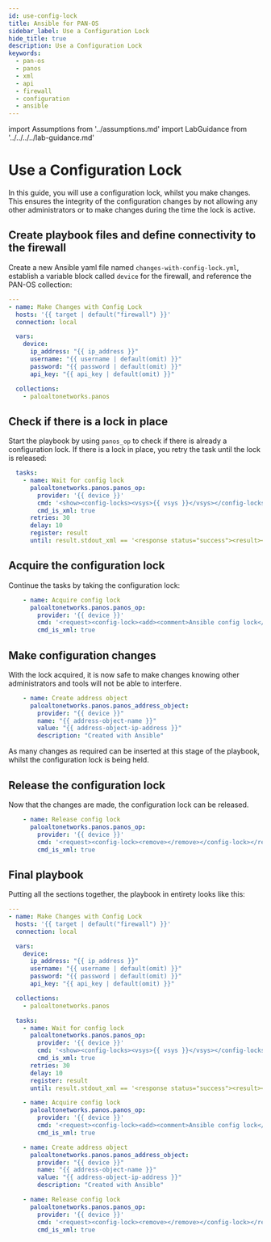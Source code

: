 ```yaml
---
id: use-config-lock
title: Ansible for PAN-OS
sidebar_label: Use a Configuration Lock
hide_title: true
description: Use a Configuration Lock
keywords:
  - pan-os
  - panos
  - xml
  - api
  - firewall
  - configuration
  - ansible
---
```


import Assumptions from '../assumptions.md'
import LabGuidance from '../../../../lab-guidance.md'

# Use a Configuration Lock

In this guide, you will use a configuration lock, whilst you make changes. This ensures the integrity of the configuration changes by not allowing any other administrators or to make changes during the time the lock is active.

<Assumptions components={props.components} />

<LabGuidance components={props.components} />

## Create playbook files and define connectivity to the firewall

Create a new Ansible yaml file named `changes-with-config-lock.yml`, establish a variable block called `device` for the firewall, and reference the PAN-OS collection:

```yaml
---
- name: Make Changes with Config Lock
  hosts: '{{ target | default("firewall") }}'
  connection: local

  vars:
    device:
      ip_address: "{{ ip_address }}"
      username: "{{ username | default(omit) }}"
      password: "{{ password | default(omit) }}"
      api_key: "{{ api_key | default(omit) }}"

  collections:
    - paloaltonetworks.panos
```

## Check if there is a lock in place

Start the playbook by using ```panos_op``` to check if there is already a configuration lock. If there is a lock in place, you retry the task until the lock is released:

```yaml
  tasks:
    - name: Wait for config lock
      paloaltonetworks.panos.panos_op:
        provider: '{{ device }}'
        cmd: '<show><config-locks><vsys>{{ vsys }}</vsys></config-locks></show>'
        cmd_is_xml: true
      retries: 30
      delay: 10
      register: result
      until: result.stdout_xml == '<response status="success"><result><config-locks /></result></response>'
```

## Acquire the configuration lock

Continue the tasks by taking the configuration lock:

```yaml
    - name: Acquire config lock
      paloaltonetworks.panos.panos_op:
        provider: '{{ device }}'
        cmd: '<request><config-lock><add><comment>Ansible config lock</comment></add></config-lock></request>'
        cmd_is_xml: true
```

## Make configuration changes

With the lock acquired, it is now safe to make changes knowing other administrators and tools will not be able to interfere.

```yaml
    - name: Create address object
      paloaltonetworks.panos.panos_address_object:
        provider: "{{ device }}"
        name: "{{ address-object-name }}"
        value: "{{ address-object-ip-address }}"
        description: "Created with Ansible"
```

As many changes as required can be inserted at this stage of the playbook, whilst the configuration lock is being held.

## Release the configuration lock

Now that the changes are made, the configuration lock can be released.

```yaml
    - name: Release config lock
      paloaltonetworks.panos.panos_op:
        provider: '{{ device }}'
        cmd: '<request><config-lock><remove></remove></config-lock></request>'
        cmd_is_xml: true
```

## Final playbook

Putting all the sections together, the playbook in entirety looks like this:

```yaml
---
- name: Make Changes with Config Lock
  hosts: '{{ target | default("firewall") }}'
  connection: local

  vars:
    device:
      ip_address: "{{ ip_address }}"
      username: "{{ username | default(omit) }}"
      password: "{{ password | default(omit) }}"
      api_key: "{{ api_key | default(omit) }}"

  collections:
    - paloaltonetworks.panos

  tasks:
    - name: Wait for config lock
      paloaltonetworks.panos.panos_op:
        provider: '{{ device }}'
        cmd: '<show><config-locks><vsys>{{ vsys }}</vsys></config-locks></show>'
        cmd_is_xml: true
      retries: 30
      delay: 10
      register: result
      until: result.stdout_xml == '<response status="success"><result><config-locks /></result></response>'

    - name: Acquire config lock
      paloaltonetworks.panos.panos_op:
        provider: '{{ device }}'
        cmd: '<request><config-lock><add><comment>Ansible config lock</comment></add></config-lock></request>'
        cmd_is_xml: true

    - name: Create address object
      paloaltonetworks.panos.panos_address_object:
        provider: "{{ device }}"
        name: "{{ address-object-name }}"
        value: "{{ address-object-ip-address }}"
        description: "Created with Ansible"

    - name: Release config lock
      paloaltonetworks.panos.panos_op:
        provider: '{{ device }}'
        cmd: '<request><config-lock><remove></remove></config-lock></request>'
        cmd_is_xml: true
```
